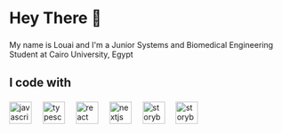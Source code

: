 <h1 align="left">Hey There 👋</h1>

###

<p align="left">My name is Louai and I'm a Junior Systems and Biomedical Engineering Student at Cairo University, Egypt</p>

###

<!-- <h2 align="left">About me</h2>

###

<p align="left">✨ Creating bugs since ...<br>📚 I'm currently learning ...<br>🎯 Goals: ...<br>🎲 Fun fact: ...</p> -->

###

<h2 align="left">I code with</h2>

###

<div align="left">
  <img src="https://img.icons8.com/?size=100&id=13441&format=png&color=000000" height="40" alt="javascript logo"  />
  <img width="12" />
  <img src="https://img.icons8.com/?size=100&id=Pd2x9GWu9ovX&format=png&color=000000" height="40" alt="typescript logo"  />
  <img width="12" />
  <img src="https://img.icons8.com/?size=100&id=20909&format=png&color=000000" height="40" alt="react logo"  />
  <img width="12" />
  <img src="https://th.bing.com/th/id/R.a3e840340a3f17cf67979005fb61cb24?rik=BxKymIxIeOtvgw&pid=ImgRaw&r=0" height="40" alt="nextjs logo"  />
  <img width="12" />
  <img src="https://th.bing.com/th/id/OIP.aiII04uB8m611vQPSw7HfgHaHa?rs=1&pid=ImgDetMain" height="40" alt="storybook logo"  />
  <img width="12" />
  <img src="https://th.bing.com/th/id/R.847f9ebf5c384197d3cc744044d3b37a?rik=EVHf5TJqKlnE8w&pid=ImgRaw&r=0" height="40" alt="storybook logo"  />
  <img width="12" />
  <!-- <img src="https://cdn.jsdelivr.net/gh/devicons/devicon/icons/nodejs/nodejs-original.svg" height="40" alt="nodejs logo"  />
  <img width="12" />
  <img src="https://cdn.jsdelivr.net/gh/devicons/devicon/icons/nestjs/nestjs-original.svg" height="40" alt="nestjs logo"  />
  <img width="12" />
  <img src="https://cdn.jsdelivr.net/gh/devicons/devicon/icons/jest/jest-plain.svg" height="40" alt="jest logo"  /> -->
</div>

###

